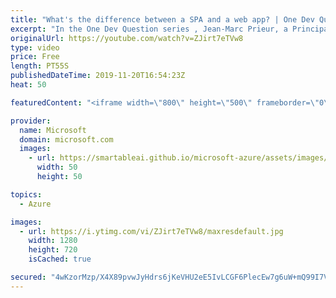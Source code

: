 ```yaml
---
title: "What's the difference between a SPA and a web app? | One Dev Question: Jean-Marc Prieur"
excerpt: "In the One Dev Question series , Jean-Marc Prieur, a Principal Program Manager working on the Microsoft identity platform, explains the difference between a single page application and a web app within the Microsoft identity platform.   Get more information at: https://docs.microsoft.com/azure/active-directory/develop/"
originalUrl: https://youtube.com/watch?v=ZJirt7eTVw8
type: video
price: Free
length: PT55S
publishedDateTime: 2019-11-20T16:54:23Z
heat: 50

featuredContent: "<iframe width=\"800\" height=\"500\" frameborder=\"0\" src=\"https://www.youtube.com/embed/ZJirt7eTVw8\" allow=\"accelerometer; autoplay; encrypted-media; gyroscope; picture-in-picture\" allowfullscreen></iframe>"

provider:
  name: Microsoft
  domain: microsoft.com
  images:
    - url: https://smartableai.github.io/microsoft-azure/assets/images/organizations/microsoft.com-50x50.jpg
      width: 50
      height: 50

topics:
  - Azure

images:
  - url: https://i.ytimg.com/vi/ZJirt7eTVw8/maxresdefault.jpg
    width: 1280
    height: 720
    isCached: true

secured: "4wKzorMzp/X4X89pvwJyHdrs6jKeVHU2eE5IvLCGF6PlecEw7g6uW+mQ99I7VW/MoSSQRRyC4dV0BW4nCmJM5VblxmRQjM5dn1Nz2Gg88Cu67Tejd3Cy63X0Dc6+KX46OuzNB9FknPk8AC1d2wXLVUEuFOjhtmSSYXwbOmCwGQQ241hVMVsF8yKhhsiLYg87/xCw/T+9FGvL9Q/cFIHdsn04ktR6PYpgR3vwhwscSQkSM7qd70gu8UxdDTxju4+x4/xj/pdw21dTwYWB4D2m7fhIkLOOwhtyZKFod7U4mGSRUSDS81IsfThj6qNYett3KTg5eyc86YgslaajqIyLwYFxP5Mb/j7pRTbklrJ4xYWZDU2V9G+wEvFm8PbqCFGWKkk9ymfwq9QTxC5KVDFTt8gmGUJ7UEZHzkjKU00pvME=;Ljc6J1EvPjH1UKmHab7hXA=="
---
```


